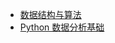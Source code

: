* [数据结构与算法](Data-Structures-and-Algorithms-in-C/README.md)
* [Python 数据分析基础](Foundations-for-Analytics-with-Python/README.md)



